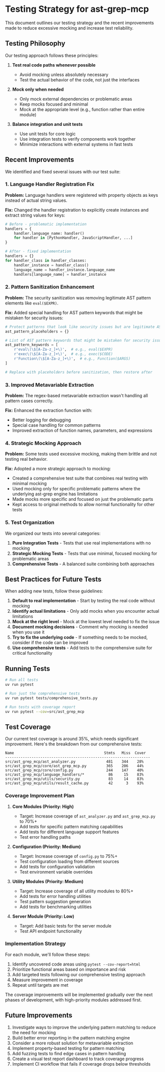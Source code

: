 # Testing Strategy for ast-grep-mcp

This document outlines our testing strategy and the recent improvements made to reduce excessive mocking and increase test reliability.

## Testing Philosophy

Our testing approach follows these principles:

1. **Test real code paths whenever possible**
   - Avoid mocking unless absolutely necessary
   - Test the actual behavior of the code, not just the interfaces

2. **Mock only when needed**
   - Only mock external dependencies or problematic areas
   - Keep mocks focused and minimal
   - Mock at the appropriate level (e.g., function rather than entire module)

3. **Balance integration and unit tests**
   - Use unit tests for core logic
   - Use integration tests to verify components work together
   - Minimize interactions with external systems in fast tests

## Recent Improvements

We identified and fixed several issues with our test suite:

### 1. Language Handler Registration Fix

**Problem:** Language handlers were registered with property objects as keys instead of actual string values.

**Fix:** Changed the handler registration to explicitly create instances and extract string values for keys:
```python
# Before - problematic implementation
handlers = {
    handler.language_name: handler()
    for handler in [PythonHandler, JavaScriptHandler, ...]
}

# After - fixed implementation
handlers = {}
for handler_class in handler_classes:
    handler_instance = handler_class()
    language_name = handler_instance.language_name
    handlers[language_name] = handler_instance
```

### 2. Pattern Sanitization Enhancement

**Problem:** The security sanitization was removing legitimate AST pattern elements like `eval($EXPR)`.

**Fix:** Added special handling for AST pattern keywords that might be mistaken for security issues:
```python
# Protect patterns that look like security issues but are legitimate AST patterns
ast_pattern_placeholders = {}

# List of AST pattern keywords that might be mistaken for security issues
ast_pattern_keywords = [
    r'eval\(\$[A-Za-z_]+\)',  # e.g., eval($EXPR)
    r'exec\(\$[A-Za-z_]+\)',  # e.g., exec($CODE)
    r'Function\(\$[A-Za-z_]+\)',  # e.g., Function($ARGS)
]

# Replace with placeholders before sanitization, then restore after
```

### 3. Improved Metavariable Extraction

**Problem:** The regex-based metavariable extraction wasn't handling all pattern cases correctly.

**Fix:** Enhanced the extraction function with:
- Better logging for debugging
- Special case handling for common patterns 
- Improved extraction of function names, parameters, and expressions

### 4. Strategic Mocking Approach

**Problem:** Some tests used excessive mocking, making them brittle and not testing real behavior.

**Fix:** Adopted a more strategic approach to mocking:
- Created a comprehensive test suite that combines real testing with minimal mocking
- Used mocking only for specific problematic patterns where the underlying ast-grep engine has limitations
- Made mocks more specific and focused on just the problematic parts
- Kept access to original methods to allow normal functionality for other tests

### 5. Test Organization

We organized our tests into several categories:

1. **Pure Integration Tests** - Tests that use real implementations with no mocking
2. **Strategic Mocking Tests** - Tests that use minimal, focused mocking for problematic areas
3. **Comprehensive Tests** - A balanced suite combining both approaches

## Best Practices for Future Tests

When adding new tests, follow these guidelines:

1. **Default to real implementation** - Start by testing the real code without mocking
2. **Identify actual limitations** - Only add mocks when you encounter actual limitations
3. **Mock at the right level** - Mock at the lowest level needed to fix the issue
4. **Document mocking decisions** - Comment why mocking is needed when you use it
5. **Try to fix the underlying code** - If something needs to be mocked, consider if the code can be improved
6. **Use comprehensive tests** - Add tests to the comprehensive suite for critical functionality

## Running Tests

```bash
# Run all tests
uv run pytest

# Run just the comprehensive tests
uv run pytest tests/comprehensive_tests.py

# Run tests with coverage report
uv run pytest --cov=src/ast_grep_mcp
```

## Test Coverage

Our current test coverage is around 35%, which needs significant improvement. Here's the breakdown from our comprehensive tests:

```
Name                                         Stmts   Miss  Cover
------------------------------------------------------------------
src/ast_grep_mcp/ast_analyzer.py              481    344    28%
src/ast_grep_mcp/core/ast_grep_mcp.py         365    206    44%
src/ast_grep_mcp/core/config.py               244    147    40%
src/ast_grep_mcp/language_handlers/*           86     15    83%
src/ast_grep_mcp/utils/security.py             83     14    83%
src/ast_grep_mcp/utils/result_cache.py         42      3    93%
```

### Coverage Improvement Plan

1. **Core Modules (Priority: High)**
   - Target: Increase coverage of `ast_analyzer.py` and `ast_grep_mcp.py` to 70%+
   - Add tests for specific pattern matching capabilities
   - Add tests for different language support features
   - Test error handling paths

2. **Configuration (Priority: Medium)**
   - Target: Increase coverage of `config.py` to 75%+
   - Test configuration loading from different sources
   - Add tests for configuration validation
   - Test environment variable overrides

3. **Utility Modules (Priority: Medium)**
   - Target: Increase coverage of all utility modules to 80%+
   - Add tests for error handling utilities
   - Test pattern suggestion generation
   - Add tests for benchmarking utilities

4. **Server Module (Priority: Low)**
   - Target: Add basic tests for the server module
   - Test API endpoint functionality

### Implementation Strategy

For each module, we'll follow these steps:

1. Identify uncovered code areas using `pytest --cov-report=html`
2. Prioritize functional areas based on importance and risk
3. Add targeted tests following our comprehensive testing approach
4. Measure improvement in coverage
5. Repeat until targets are met

The coverage improvements will be implemented gradually over the next phases of development, with high-priority modules addressed first.

## Future Improvements

1. Investigate ways to improve the underlying pattern matching to reduce the need for mocking
2. Build better error reporting in the pattern matching engine
3. Consider a more robust solution for metavariable extraction
4. Implement property-based testing for pattern matching 
5. Add fuzzing tests to find edge cases in pattern handling
6. Create a visual test report dashboard to track coverage progress
7. Implement CI workflow that fails if coverage drops below thresholds 